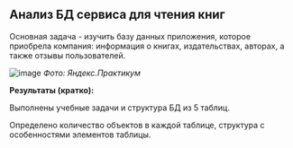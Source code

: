 ## Анализ БД сервиса для чтения книг

Основная задача - изучить базу данных приложения, которое приобрела компания: информация о книгах, издательствах, авторах, а также отзывы пользователей.

![image](https://github.com/user-attachments/assets/0dd398be-d2c4-46f0-bd55-77a14332cacc)
*Фото: Яндекс.Практикум*

**Результаты (кратко):**

Выполнены учебные задачи и структура БД из 5 таблиц.

Определено количество объектов в каждой таблице, структура с особенностями элементов таблицы.
